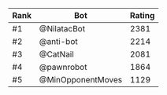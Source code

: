 Rank|Bot|Rating
---|---|---
#1|@NilatacBot|2381
#2|@anti-bot|2214
#3|@CatNail|2081
#4|@pawnrobot|1864
#5|@MinOpponentMoves|1129
